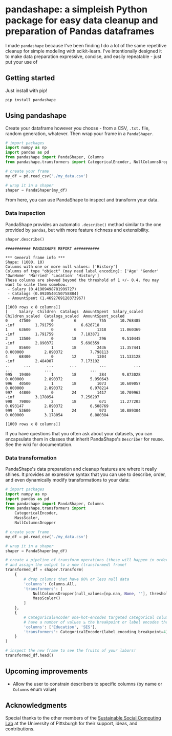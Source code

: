 # pandashape: a simpleish Python package for easy data cleanup and preparation of Pandas dataframes

I made `pandashape` because I've been finding I do a lot of the same repetitive cleanup for simple modeling with scikit-learn.
I've intentionally designed it to make data preparation expressive, concise, and easily repeatable - just put your use of 

## Getting started

Just install with pip!

`pip install pandashape`

## Using pandashape
Create your dataframe however you choose - from a CSV, `.txt.` file, random generation, whatever. Then wrap your frame in a `PandaShaper`. 

```python
# import packages
import numpy as np
import pandas as pd
from pandashape import PandaShaper, Columns
from pandashape.transformers import CategoricalEncoder, NullColumnsDropper

# create your frame
my_df = pd.read_csv('./my_data.csv')

# wrap it in a shaper
shaper = PandaShaper(my_df)
```

From here, you can use PandaShape to inspect and transform your data.

### Data inspection

PandaShape provides an automatic `.describe()` method similar to the one provided by `pandas`, but with more feature richness
and extensibility.

```python
shaper.describe()
```

```
########### PANDASHAPE REPORT ###########

*** General frame info ***
Shape: (1000, 10)
Columns with one or more null values: ['History']
Columns of type "object" (may need label encoding): ['Age' 'Gender' 'OwnHome' 'Married' 'Location' 'History']
These columns are skewed beyond the threshold of 1 +/- 0.4. You may want to scale them somehow.
 - Salary (0.41909498781999727)
 - Catalogs (0.0920540150758884)
 - AmountSpent (1.4692769120373967)

[1000 rows x 8 columns]]
[     Salary  Children  Catalogs  AmountSpent  Salary_scaled  Children_scaled  Catalogs_scaled  AmountSpent_scaled
0     47500         0         6          755      10.768485             -inf         1.791759            6.626718
1     63600         0         6         1318      11.060369             -inf         1.791759            7.183871
2     13500         0        18          296       9.510445             -inf         2.890372            5.690359
3     85600         1        18         2436      11.357441         0.000000         2.890372            7.798113
4     68400         0        12         1304      11.133128             -inf         2.484907            7.173192
..      ...       ...       ...          ...            ...              ...              ...                 ...
995   19400         1        18          384       9.873028         0.000000         2.890372            5.950643
996   40500         1        18         1073      10.609057         0.000000         2.890372            6.978214
997   44800         0        24         1417      10.709963             -inf         3.178054            7.256297
998   79000         2        18          671      11.277203         0.693147         2.890372            6.508769
999   53600         1        24          973      10.889304         0.000000         3.178054            6.880384

[1000 rows x 8 columns]]
```

If you have questions that you often ask about your datasets, you can encapsulate them in classes that inherit PandaShape's `Describer` for reuse. See the wiki for documentation.

### Data transformation

PandaShape's data preparation and cleanup features are where it really shines. It provides an expressive syntax that you can use to describe, order, and even dynamically modify transformations to your data:

```python
# import packages
import numpy as np
import pandas as pd
from pandashape import PandaShaper, Columns
from pandashape.transformers import 
    CategoricalEncoder,
    MassScaler, 
    NullColumnsDropper

# create your frame
my_df = pd.read_csv('./my_data.csv')

# wrap it in a shaper
shaper = PandaShaper(my_df)

# create a pipeline of transform operations (these will happen in order)
# and assign the output to a new (transformed) frame!
transformed_df = shaper.transform(
    {
        # drop columns that have 80% or less null data
        'columns': Columns.All,
        'transformers': [
            NullColumnsDropper(null_values=[np.nan, None, ''], threshold=0.8),
            MassScaler()
        ]
    },
    {
        # CategoricalEncoder one-hot-encodes targeted categorical columns if they
        # have a number of values ≥ the breakpoint or label encodes them normally 
        'columns': ['Education', 'SES'], 
        'transformers': CategoricalEncoder(label_encoding_breakpoint=4)
    }
)

# inspect the new frame to see the fruits of your labors!
transformed_df.head()
```

## Upcoming improvements

- Allow the user to constrain describers to specific columns (by name or `Columns` enum value)

## Acknowledgments

Special thanks to the other members of the [Sustainable Social Computing Lab](https://ssc-pitt.github.io/) at the University of Pittsburgh for their support, ideas, and contributions.